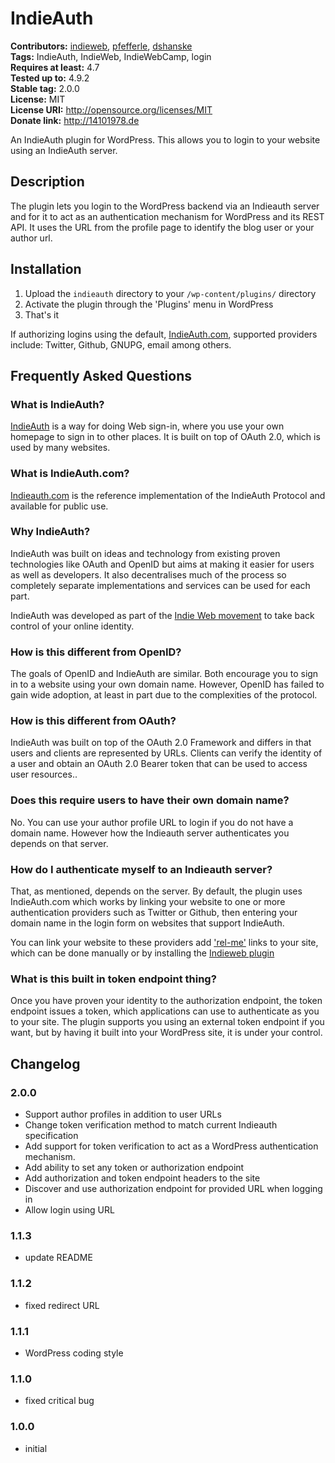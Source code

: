 # IndieAuth #
**Contributors:** [indieweb](https://profiles.wordpress.org/indieweb), [pfefferle](https://profiles.wordpress.org/pfefferle), [dshanske](https://profiles.wordpress.org/dshanske)  
**Tags:** IndieAuth, IndieWeb, IndieWebCamp, login  
**Requires at least:** 4.7  
**Tested up to:** 4.9.2  
**Stable tag:** 2.0.0  
**License:** MIT  
**License URI:** http://opensource.org/licenses/MIT  
**Donate link:** http://14101978.de  

An IndieAuth plugin for WordPress. This allows you to login to your website using an IndieAuth server.

## Description ##

The plugin lets you login to the WordPress backend via an Indieauth server and for it to act as an authentication mechanism for WordPress and its REST API.
It uses the URL from the profile page to identify the blog user or your author url.

## Installation ##

1. Upload the `indieauth` directory to your `/wp-content/plugins/` directory
2. Activate the plugin through the 'Plugins' menu in WordPress
3. That's it

If authorizing logins using the default, [IndieAuth.com](https://indieauth.com/setup), supported providers include: Twitter, Github, GNUPG, email among others.

## Frequently Asked Questions ##

### What is IndieAuth? ###

[IndieAuth](https://indieauth.net) is a way for doing Web sign-in, where you use your own homepage to sign in to other places. It is built on top of OAuth 2.0,
which is used by many websites.

### What is IndieAuth.com? ###

[Indieauth.com](https://indieauth.com) is the reference implementation of the IndieAuth Protocol and available for public use.

### Why IndieAuth? ###

IndieAuth was built on ideas and technology from existing proven technologies like OAuth and OpenID but aims at making it easier for users as well as developers. It also decentralises 
much of the process so completely separate implementations and services can be used for each part. 

IndieAuth was developed as part of the [Indie Web movement](http://indieweb.org/why) to take back control of your online identity.

### How is this different from OpenID? ###

The goals of OpenID and IndieAuth are similar. Both encourage you to sign in to a website using your own domain name. 
However, OpenID has failed to gain wide adoption, at least in part due to the complexities of the protocol. 

### How is this different from OAuth? ###

IndieAuth was built on top of the OAuth 2.0 Framework and differs in that users and clients are represented by URLs.  Clients can verify the identity of 
a user and obtain an OAuth 2.0 Bearer token that can be used to access user resources..

### Does this require users to have their own domain name? ###

No. You can use your author profile URL to login if you do not have a domain name. However how the Indieauth server authenticates you depends on that server.

### How do I authenticate myself to an Indieauth server? ###

That, as mentioned, depends on the server. By default, the plugin uses IndieAuth.com which works by linking your website to one or more authentication providers 
such as Twitter or Github, then entering your domain name in the login form on websites that support IndieAuth. 

You can link your website to these providers add ['rel-me'](https://indieweb.org/rel-me) links to your site, which can be done manually or by installing 
the [Indieweb plugin](https://wordpress.org/plugins/indieweb)

### What is this built in token endpoint thing? ###

Once you have proven your identity to the authorization endpoint, the token endpoint issues a token, which applications can use to authenticate as you to your site.
The plugin supports you using an external token endpoint if you want, but by having it built into your WordPress site, it is under your control.


## Changelog ##

### 2.0.0 ###
* Support author profiles in addition to user URLs
* Change token verification method to match current Indieauth specification
* Add support for token verification to act as a WordPress authentication mechanism.
* Add ability to set any token or authorization endpoint
* Add authorization and token endpoint headers to the site
* Discover and use authorization endpoint for provided URL when logging in
* Allow login using URL

### 1.1.3 ###
* update README

### 1.1.2 ###

* fixed redirect URL

### 1.1.1 ###

* WordPress coding style

### 1.1.0 ###

* fixed critical bug

### 1.0.0 ###

* initial
